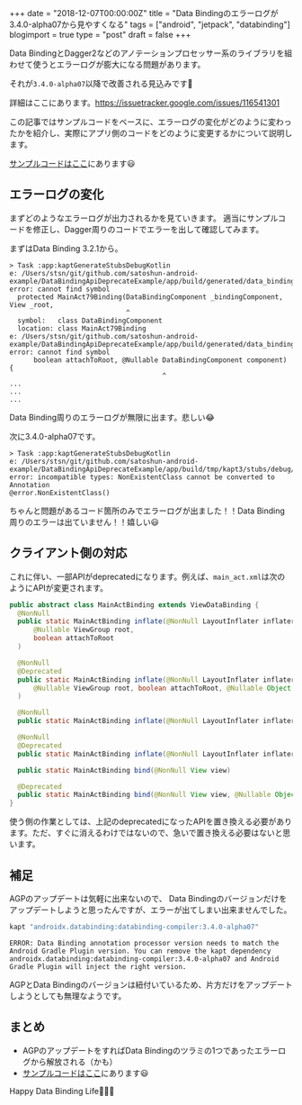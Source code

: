 +++
date = "2018-12-07T00:00:00Z"
title = "Data Bindingのエラーログが3.4.0-alpha07から見やすくなる"
tags = ["android", "jetpack", "databinding"]
blogimport = true
type = "post"
draft = false
+++

Data BindingとDagger2などのアノテーションプロセッサー系のライブラリを組わせて使うとエラーログが膨大になる問題があります。

それが`3.4.0-alpha07`以降で改善される見込みです🎉

詳細はここにあります。https://issuetracker.google.com/issues/116541301

この記事ではサンプルコードをベースに、エラーログの変化がどのように変わったかを紹介し、実際にアプリ側のコードをどのように変更するかについて説明します。

[サンプルコードはここ](https://github.com/satoshun-android-example/DataBindingApiDeprecateExample)にあります😃

## エラーログの変化

まずどのようなエラーログが出力されるかを見ていきます。
適当にサンプルコードを修正し、Dagger周りのコードでエラーを出して確認してみます。

まずはData Binding 3.2.1から。

```
> Task :app:kaptGenerateStubsDebugKotlin
e: /Users/stsn/git/github.com/satoshun-android-example/DataBindingApiDeprecateExample/app/build/generated/data_binding_base_class_source_out/debug/dataBindingGenBaseClassesDebug/out/com/github/satoshun/example/sample/databinding/MainAct79Binding.java:17: error: cannot find symbol
  protected MainAct79Binding(DataBindingComponent _bindingComponent, View _root,
                             ^
  symbol:   class DataBindingComponent
  location: class MainAct79Binding
e: /Users/stsn/git/github.com/satoshun-android-example/DataBindingApiDeprecateExample/app/build/generated/data_binding_base_class_source_out/debug/dataBindingGenBaseClassesDebug/out/com/github/satoshun/example/sample/databinding/MainAct79Binding.java:31: error: cannot find symbol
      boolean attachToRoot, @Nullable DataBindingComponent component) {
                                      ^
...
...
...
```

Data Binding周りのエラーログが無限に出ます。悲しい😂

次に3.4.0-alpha07です。

```
> Task :app:kaptGenerateStubsDebugKotlin
e: /Users/stsn/git/github.com/satoshun-android-example/DataBindingApiDeprecateExample/app/build/tmp/kapt3/stubs/debug/com/github/satoshun/example/sample/MainActivityBuilder.java:6: error: incompatible types: NonExistentClass cannot be converted to Annotation
@error.NonExistentClass()
```

ちゃんと問題があるコード箇所のみでエラーログが出ました！！Data Binding周りのエラーは出ていません！！嬉しい😃

## クライアント側の対応

これに伴い、一部APIがdeprecatedになります。例えば、`main_act.xml`は次のようにAPIが変更されます。

```java
public abstract class MainActBinding extends ViewDataBinding {
  @NonNull
  public static MainActBinding inflate(@NonNull LayoutInflater inflater,
      @Nullable ViewGroup root,
      boolean attachToRoot
  )

  @NonNull
  @Deprecated
  public static MainActBinding inflate(@NonNull LayoutInflater inflater,
      @Nullable ViewGroup root, boolean attachToRoot, @Nullable Object component
  )

  @NonNull
  public static MainActBinding inflate(@NonNull LayoutInflater inflater)

  @NonNull
  @Deprecated
  public static MainActBinding inflate(@NonNull LayoutInflater inflater, @Nullable Object component)

  public static MainActBinding bind(@NonNull View view)

  @Deprecated
  public static MainActBinding bind(@NonNull View view, @Nullable Object component)
}
```

使う側の作業としては、上記のdeprecatedになったAPIを置き換える必要があります。ただ、すぐに消えるわけではないので、急いで置き換える必要はないと思います。

## 補足

AGPのアップデートは気軽に出来ないので、
Data Bindingのバージョンだけをアップデートしようと思ったんですが、エラーが出てしまい出来ませんでした。

```groovy
kapt "androidx.databinding:databinding-compiler:3.4.0-alpha07"
```

```
ERROR: Data Binding annotation processor version needs to match the Android Gradle Plugin version. You can remove the kapt dependency androidx.databinding:databinding-compiler:3.4.0-alpha07 and Android Gradle Plugin will inject the right version.
```

AGPとData Bindingのバージョンは紐付いているため、片方だけをアップデートしようとしても無理なようです。

## まとめ

- AGPのアップデートをすればData Bindingのツラミの1つであったエラーログから解放される（かも）
- [サンプルコードはここ](https://github.com/satoshun-android-example/DataBindingApiDeprecateExample)にあります😃

Happy Data Binding Life🎉🎉🎉
